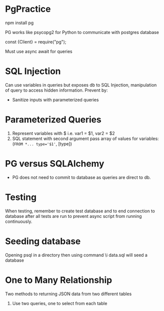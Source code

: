 # PgPractice

npm install pg

PG works like psycopg2 for Python to communicate with postgres database

const {Client} = require("pg");

Must use async await for queries

# SQL Injection

Can use variables in queries but exposes db to SQL Injection, manipulation of query to access hidden information. Prevent by:

- Sanitize inputs with parameterized queries

# Parameterized Queries

1. Represent variables with $ i.e. var1 = $1, var2 = $2
2. SQL statement with second argument pass array of values for variables: (`FROM *... type='$1'`, [type])

# PG versus SQLAlchemy

- PG does not need to commit to database as queries are direct to db.

# Testing

When testing, remember to create test database and to end connection to database after all tests are run to prevent async script from running continuously.

# Seeding database

Opening psql in a directory then using command \i data.sql will seed a database

# One to Many Relationship

Two methods to returning JSON data from two different tables

1. Use two queries, one to select from each table
